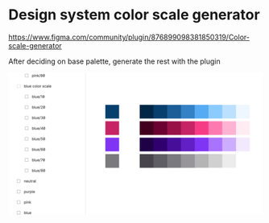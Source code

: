 # Design system color scale generator

https://www.figma.com/community/plugin/876899098381850319/Color-scale-generator

After deciding on base palette, generate the rest with the plugin


![Generated scale](preview.png)
